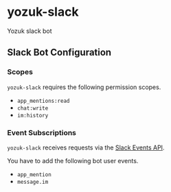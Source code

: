 # yozuk-slack
Yozuk slack bot

## Slack Bot Configuration

### Scopes

`yozuk-slack` requires the following permission scopes.

- `app_mentions:read`
- `chat:write`
- `im:history`

### Event Subscriptions

`yozuk-slack` receives requests via the [Slack Events API](https://api.slack.com/apis/connections/events-api).

You have to add the following bot user events.

- `app_mention`
- `message.im`